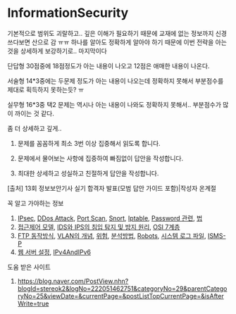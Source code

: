 # InformationSecurity

기본적으로 범위도 괴랄하고.. 깊은 이해가 필요하기 때문에 교재에 없는 정보까지 신경쓰다보면 산으로 감 ㅠㅠ
하나를 알아도 정확하게 알아야 하기 때문에 이번 전략을 아는 것을 상세하게 보강하기로.. 마지막이다

단답형 30점중에 18점정도가 아는 내용이 나오고 12점은 애매한 내용이 나온다.

서술형 14*3중에는 두문제 정도가 아는 내용이 나오는데 정확하지 못해서 부분점수를 제대로 획득하지 못하는듯? ㅠ 

실무형 16*3중 택2 문제는 역시나 아는 내용이 나와도 정확하지 못해서.. 부분점수가 많이 까이는 것 같다.

좀 더 상세하고 깊게..

1) 문제를 꼼꼼하게 최소 3번 이상 집중해서 읽도록 합니다.

2) 문제에서 물어보는 사항에 집중하여 빠짐없이 답안을 작성합니다.

3) 최대한 상세하고 성실하고 친절하게 답안을 작성합니다.

[출처] 13회 정보보안기사 실기 합격자 발표(모범 답안 가이드 포함)|작성자 온계절


꼭 알고 가야하는 정보

1. [IPsec](https://github.com/kso1204/TIL/blob/main/Inforsec/IPSec.md), [DDos Attack](https://github.com/kso1204/TIL/blob/main/Inforsec/DDosAttack.md), [Port Scan](https://github.com/kso1204/TIL/blob/main/Inforsec/PortScan.md), [Snort](https://github.com/kso1204/TIL/blob/main/Inforsec/Snort.md), [Iptable](https://github.com/kso1204/TIL/blob/main/Inforsec/IPtables.md), [Password 관련](https://github.com/kso1204/TIL/blob/main/Inforsec/Password.md), [법](https://github.com/kso1204/TIL/blob/main/Inforsec/Law.md)
2. [접근제어 모델](https://github.com/kso1204/TIL/blob/main/Inforsec/AccessControl.md), [IDS와 IPS의 침입 탐지 및 방지 원리](https://github.com/kso1204/TIL/blob/main/Inforsec/IDSAndIPS.md), [OSI 7계층](https://github.com/kso1204/TIL/blob/main/Inforsec/OSI7Layer.md)
3. [FTP 동작방식](https://github.com/kso1204/TIL/blob/main/Inforsec/FTP.md), [VLAN의 개념](https://github.com/kso1204/TIL/blob/main/Inforsec/VLAN.md), [위험](https://github.com/kso1204/TIL/blob/main/Inforsec/Risk.md), [분석방법](https://github.com/kso1204/TIL/blob/main/Inforsec/RiskAnalysis.md), [Robots](https://github.com/kso1204/TIL/blob/main/Inforsec/Robots.md), [시스템 로그 파일](https://github.com/kso1204/TIL/blob/main/Inforsec/LogFile.md), [ISMS-P](https://github.com/kso1204/TIL/blob/main/Inforsec/ISMS-P.md)
4. [웹 서버 설정](https://github.com/kso1204/TIL/blob/main/Inforsec/WebSetting.md), [IPv4AndIPv6](https://github.com/kso1204/TIL/blob/main/Inforsec/IPv4AndIPv6.md)

도움 받은 사이트  

1. https://blog.naver.com/PostView.nhn?blogId=stereok2&logNo=222051462751&categoryNo=29&parentCategoryNo=25&viewDate=&currentPage=&postListTopCurrentPage=&isAfterWrite=true


